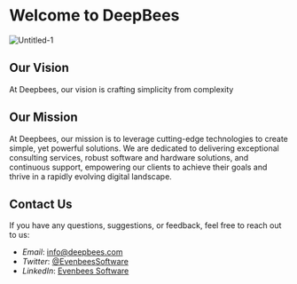 
# Welcome to DeepBees

![Untitled-1](https://github.com/user-attachments/assets/881dfce8-2b10-4c6c-855a-40f1d3e5a34e)

## Our Vision

At Deepbees, our vision is crafting simplicity from complexity

## Our Mission

At Deepbees, our mission is to leverage cutting-edge technologies to create simple, yet powerful solutions. We are dedicated to delivering exceptional consulting services, robust software and hardware solutions, and continuous support, empowering our clients to achieve their goals and thrive in a rapidly evolving digital landscape.

## Contact Us

If you have any questions, suggestions, or feedback, feel free to reach out to us:

- *Email*: info@deepbees.com
- *Twitter*: [@EvenbeesSoftware](https://twitter.com/evenbees_)
- *LinkedIn*: [Evenbees Software](https://www.linkedin.com/in/evenbees)
